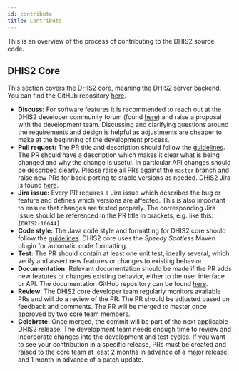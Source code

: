 ```yaml
---
id: contribute
title: Contribute
---
```


This is an overview of the process of contributing to the DHIS2 source code.

## DHIS2 Core

This section covers the DHIS2 core, meaning the DHIS2 server backend. You can find the GitHub repository [here](https://github.com/dhis2/dhis2-core).

* **Discuss:** For software features it is recommended to reach out at the DHIS2 developer community forum (found [here](https://community.dhis2.org/c/development/10)) and raise a proposal with the development team. Discussing and clarifying questions around the requirements and design is helpful as adjustments are cheaper to make at the beginning of the development process.
* **Pull request:** The PR title and description should follow the [guidelines](https://github.com/dhis2/wow-backend/blob/master/guides/git_commit_messages.md). The PR should have a description which makes it clear what is being changed and why the change is useful. In particular API changes should be described clearly. Please raise all PRs against the `master` branch and raise new PRs for back-porting to stable versions as needed. DHIS2 Jira is found [here](https://jira.dhis2.org/).
* **Jira issue:** Every PR requires a Jira issue which describes the bug or feature and defines which versions are affected. This is also important to ensure that changes are tested properly. The corresponding Jira issue should be referenced in the PR title in brackets, e.g. like this: `[DHIS2-10644]`.
* **Code style:** The Java code style and formatting for DHIS2 core should follow the [guidelines](https://github.com/dhis2/wow-backend/blob/master/guides/code_formatting.md). DHIS2 core uses the *Speedy Spotless* Maven plugin for automatic code formatting.
* **Test:** The PR should contain at least one unit test, ideally several, which verify and assert new features or changes to existing behavior. 
* **Documentation:** Relevant documentation should be made if the PR adds new features or changes existing behavior, either to the user interface or API. The documentation GitHub repository can be found [here](https://github.com/dhis2/dhis2-docs).
* **Review**: The DHIS2 core developer team regularly monitors available PRs and will do a review of the PR. The PR should be adjusted based on feedback and comments. The PR will be merged to master once approved by two core team members.
* **Celebrate:** Once merged, the commit will be part of the next applicable DHIS2 release. The development team needs enough time to review and incorporate changes into the development and test cycles. If you want to see your contribution in a specific release, PRs must be created and raised to the core team at least 2 months in advance of a major release, and 1 month in advance of a patch update.
